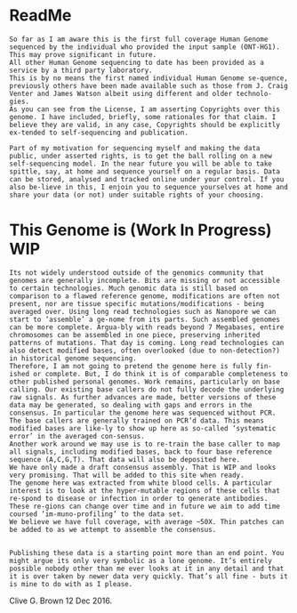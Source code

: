 ReadMe
=======

	So far as I am aware this is the first full coverage Human Genome sequenced by the individual who provided the input sample (ONT-HG1). This may prove significant in future. 
	All other Human Genome sequencing to date has been provided as a service by a third party laboratory.
	This is by no means the first named individual Human Genome se-quence, previously others have been made available such as those from J. Craig Venter and James Watson albeit using different and older technolo-gies.
	As you can see from the License, I am asserting Copyrights over this genome. I have included, briefly, some rationales for that claim. I believe they are valid, in any case, Copyrights should be explicitly ex-tended to self-sequencing and publication.
	
	Part of my motivation for sequencing myself and making the data public, under asserted rights, is to get the ball rolling on a new self-sequencing model. In the near future you will be able to take spittle, say, at home and sequence yourself on a regular basis. Data can be stored, analysed and tracked online under your control. If you also be-lieve in this, I enjoin you to sequence yourselves at home and share your data (or not) under suitable rights of your choosing.

This Genome is (Work In Progress) WIP
=====================================

	Its not widely understood outside of the genomics community that genomes are generally incomplete. Bits are missing or not accessible to certain technologies. Much genomic data is still based on comparison to a flawed reference genome, modifications are often not present, nor are tissue specific mutations/modifications - being averaged over. Using long read technologies such as Nanopore we can start to ‘assemble’ a ge-nome from its parts. Such assembled genomes can be more complete. Argua-bly with reads beyond 7 Megabases, entire chromosomes can be assembled in one piece, preserving inherited patterns of mutations. That day is coming. Long read technologies can also detect modified bases, often overlooked (due to non-detection?) in historical genome sequencing.
	Therefore, I am not going to pretend the genome here is fully fin-ished or complete. But, I do think it is of comparable completeness to other published personal genomes. Work remains, particularly on base calling. Our existing base callers do not fully decode the underlying raw signals. As further advances are made, better versions of these data may be generated, so dealing with gaps and errors in the consensus. In particular the genome here was sequenced without PCR. The base callers are generally trained on PCR’d data. This means modified bases are like-ly to show up here as so-called ‘systematic error’ in the averaged con-sensus. 
	Another work around we may use is to re-train the base caller to map all signals, including modified bases, back to four base reference sequence (A,C,G,T). That data will also be deposited here.
	We have only made a draft consensus assembly. That is WIP and looks very promising. That will be added to this site when ready.
	The genome here was extracted from white blood cells. A particular interest is to look at the hyper-mutable regions of these cells that re-spond to disease or infection in order to generate antibodies. These re-gions can change over time and in future we aim to add time coursed ‘im-muno-profiling’ to the data set.
	We believe we have full coverage, with average ~50X. Thin patches can be added to as we attempt to assemble the consensus.


	Publishing these data is a starting point more than an end point. You might argue its only very symbolic as a lone genome. It’s entirely possible nobody other than me ever looks at it in any detail and that it is over taken by newer data very quickly. That’s all fine - buts it is mine to do with as I please.

Clive G. Brown
12 Dec 2016.
